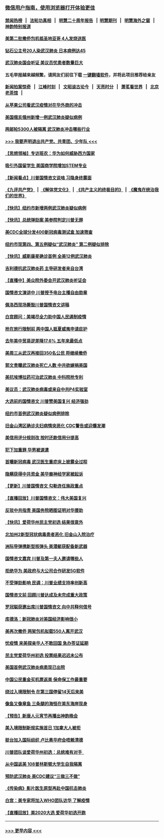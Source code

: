 ### [微信用户指南，使用浏览器打开体验更佳](https://github.com/gfw-breaker/banned-news1/blob/master/indexes/wechat-guide.md?t=0)
#### [禁闻热榜](热点新闻.md?t=0)  &nbsp;&nbsp;|&nbsp;&nbsp; [法轮功真相](https://github.com/gfw-breaker/truth/blob/master/README.md?t=0) &nbsp;&nbsp;|&nbsp;&nbsp; [明慧二十周年报告](https://github.com/gfw-breaker/mh-reports/blob/master/README.md?t=0) &nbsp;&nbsp;|&nbsp;&nbsp;[明慧期刊](https://github.com/gfw-breaker/mh-qikan) &nbsp;&nbsp;|&nbsp;&nbsp; [明慧海外之窗](https://github.com/gfw-breaker/mh-news/blob/master/README.md?t=0) &nbsp;&nbsp;|&nbsp;&nbsp; [神韵特别报道](https://github.com/gfw-breaker/mh-news/blob/master/shenyun.md?t=0)
#### [美第二批撤侨包机抵圣地亚哥 4人发烧送医](../pages/nsc412/n11847923.md?t=02061422) 
#### [钻石公主号20人染武汉肺炎 日本病例达45](../pages/nsc412/n11847823.md?t=02061422) 
#### [武汉肺炎国会听证 美议员忧患者数量巨大](../pages/nsc412/n11844851.md?t=02061422) 
#### 五毛举报越来越频繁，请网友们前往下载 [一键翻墙软件](https://github.com/gfw-breaker/ssr-accounts)，并将此项目推荐给亲友
#### [新闻拍案惊奇](https://github.com/gfw-breaker/banned-news1/blob/master/pages/link4.md) &nbsp;&nbsp;|&nbsp;&nbsp; [江峰时刻](https://github.com/gfw-breaker/banned-news1/blob/master/pages/link4.md) &nbsp;&nbsp;|&nbsp;&nbsp; [文昭谈古论今](https://github.com/gfw-breaker/banned-news1/blob/master/pages/link4.md) &nbsp;&nbsp;|&nbsp;&nbsp; [天亮时分](https://github.com/gfw-breaker/banned-news1/blob/master/pages/link4.md) &nbsp;&nbsp;|&nbsp;&nbsp; [萧茗看世界](https://github.com/gfw-breaker/banned-news1/blob/master/pages/link4.md) &nbsp;&nbsp;|&nbsp;&nbsp; [北京老茶馆](https://github.com/gfw-breaker/banned-news1/blob/master/pages/link4.md) &nbsp;&nbsp;|&nbsp;&nbsp; 
#### [从苹果公司看武汉疫情对在华外商的冲击](../pages/nsc412/n11847586.md?t=02061422) 
#### [美国俄亥俄州新增一例武汉肺炎疑似病例](../pages/nsc412/n11847714.md?t=02061422) 
#### [两邮轮5300人被隔离 武汉肺炎冲击哪些行业](../pages/nsc412/n11847456.md?t=02061422) 
#### [>>> 我要声明退出共产党、共青团、少年队 <<<](https://github.com/begood0513/goodnews/blob/master/quit/letter.md) 
#### [【思想领袖】专访班农：华为如何威胁西方国家](../pages/nsc412/n11847306.md?t=02061422) 
#### [吸引外国留学生 美国商学院增加STEM专业](../pages/nsc412/n11847417.md?t=02061422) 
#### [【新闻看点】川普国情咨文说啥 习隐身终露面](../pages/nsc412/n11847016.md?t=02061422) 
#### [《九评共产党》](https://github.com/begood0513/9ping.md/blob/master/README.md) &nbsp;|&nbsp; [《解体党文化》](../../../../jtdwh.md/blob/master/README.md)  &nbsp;|&nbsp; [《共产主义的终极目的》](../../../../gczydzjmd.md/blob/master/README.md) &nbsp;|&nbsp; [《魔鬼在统治我们的世界》](../../../../mgztzwmdsj.md/blob/master/README.md) 
#### [【快讯】纽约市新增两例武汉肺炎疑似病例](../pages/nsc412/n11847250.md?t=02061422) 
#### [【快讯】总统弹劾案 美参院判定川普无罪](../pages/nsc412/n11847316.md?t=02061422) 
#### [美CDC全球分发400新冠病毒测试盒 加速筛查](../pages/nsc412/n11847260.md?t=02061422) 
#### [纽约市现第四、第五例疑似“武汉肺炎”   第二例疑似排除](../pages/nsc412/n11847332.md?t=02061422) 
#### [【快讯】威斯康星确诊首例 全美12例武汉肺炎](../pages/nsc412/n11847162.md?t=02061422) 
#### [吉利德抗武汉肺炎药 主导研发者来自台湾](../pages/nsc412/n11847064.md?t=02061422) 
#### [【直播中】美众院外委会开武汉肺炎听证会](../pages/nsc412/n11846727.md?t=02061422) 
#### [国情咨文演讲中 川普授予电台主播自由勋章](../pages/nsc412/n11846815.md?t=02061422) 
#### [佩洛西现场撕毁川普国情咨文讲稿](../pages/nsc412/n11846724.md?t=02061422) 
#### [白宫顾问：美竭尽全力助中国人民遏制疫情](../pages/nsc412/n11846756.md?t=02061422) 
#### [抢在旅行限制前 两中国人抵夏威夷申请庇护](../pages/nsc412/n11846866.md?t=02061422) 
#### [去年美中贸易逆差降17.6% 五年来最低点](../pages/nsc412/n11846755.md?t=02061422) 
#### [美周三从武汉再接回350名公民 将继续撤侨](../pages/nsc412/n11846705.md?t=02061422) 
#### [郭文贵曝武汉肺炎死亡人数 中共欲嫁祸美国](../pages/nsc412/n11846240.md?t=02061422) 
#### [美抗埃博拉药可治武汉肺炎 中科院抢专利](../pages/nsc412/n11846409.md?t=02061422) 
#### [美议员：武汉肺炎病毒或来自中共P4实验室](../pages/nsc412/n11846043.md?t=02061422) 
#### [大选前的国情咨文 川普赞美国复兴 经济强劲](../pages/nsc412/n11845526.md?t=02061422) 
#### [纽约市首例武汉肺炎疑似病例排除](../pages/nsc412/n11844989.md?t=02061422) 
#### [旧金山湾区确诊夫妇病情突恶化 CDC警告或迎爆发潮](../pages/nsc412/n11845730.md?t=02061422) 
#### [美信用评分规则改  按时还款信用分提高](../pages/nsc412/n11845488.md?t=02061422) 
#### [犯下加重罪 华男被速遣](../pages/nsc412/n11845476.md?t=02061422) 
#### [首曝新冠病毒 武汉医生重症床上披露全过程](../pages/nsc412/n11845150.md?t=02061422) 
#### [隐瞒获得中共资金 美华裔神经学家被起诉](../pages/nsc412/n11844879.md?t=02061422) 
#### [【更新】川普国情咨文 勾勒连任施政重点](../pages/nsc412/n11845223.md?t=02061422) 
#### [【直播回放】川普国情咨文：伟大美国复兴](../pages/nsc412/n11842079.md?t=02061422) 
#### [反驳中共指责 美国务院晒图证明对华援助](../pages/nsc412/n11844859.md?t=02061422) 
#### [【快讯】爱荷华州民主党初选 结果很意外](../pages/nsc412/n11844878.md?t=02061422) 
#### [北加州2新型冠状病毒患者恶化 旧金山入院治疗](../pages/nsc412/n11844842.md?t=02061422) 
#### [洲际导弹携新型核弹头 美潜艇获配备新武器](../pages/nsc412/n11844680.md?t=02061422) 
#### [国情咨文嘉宾 川普及第一夫人邀请哪些人](../pages/nsc412/n11844712.md?t=02061422) 
#### [拒绝华为 美政府与大公司合作研发5G软件](../pages/nsc412/n11844625.md?t=02061422) 
#### [不受弹劾影响 民调：川普业绩支持率创新高](../pages/nsc412/n11844622.md?t=02061422) 
#### [国情咨文前 回顾川普达成及未完成重大政策](../pages/nsc412/n11844581.md?t=02061422) 
#### [罗冠聪获邀出席川普国情咨文 向中共释何信号](../pages/nsc412/n11844355.md?t=02061422) 
#### [库德洛：新冠肺炎对美国经济影响很小](../pages/nsc412/n11844418.md?t=02061422) 
#### [美再次撤侨 两架包机拟载550人离开武汉](../pages/nsc412/n11844407.md?t=02061422) 
#### [忧疫情 来美探亲华人不敢回国 急办签证延期](../pages/nsc412/n11843344.md?t=02061422) 
#### [民主党爱荷华州初选 投票结果迟迟未公布](../pages/nsc412/n11844207.md?t=02061422) 
#### [美国首例武汉肺炎病患现已出院](../pages/nsc412/n11842740.md?t=02061422) 
#### [中国公民重金买机票返美 保命保工作最重要](../pages/nsc412/n11843282.md?t=02061422) 
#### [绕过入境限制令  在第三国停留14天后来美](../pages/nsc412/n11843341.md?t=02061422) 
#### [像鱼又像章鱼 三条腿的海怪在美东海岸现身](../pages/nsc412/n11843092.md?t=02061422) 
#### [【预告】新唐人元宵节再播出神韵晚会](../pages/nsc412/n11843192.md?t=02061422) 
#### [美入境限制新规实施首日 1加拿大人被拒](../pages/nsc412/n11843058.md?t=02061422) 
#### [挺台加入国际组织 卢比奥华府会唔赖清德](../pages/nsc412/n11843023.md?t=02061422) 
#### [川普团队谈爱荷华州初选：总统难有对手  ](../pages/nsc412/n11842867.md?t=02061422) 
#### [从中国返美 108普林斯顿大学生自我隔离](../pages/nsc412/n11842714.md?t=02061422) 
#### [预防武汉肺炎 美CDC建议“三做三不做”](../pages/nsc412/n11842700.md?t=02061422) 
#### [《传染病》影片医生原型再赴中国抗击肺炎](../pages/nsc412/n11842626.md?t=02061422) 
#### [白宫：美专家将加入WHO团队访华 了解疫情](../pages/nsc412/n11842198.md?t=02061422) 
#### [【直播回放】美2020大选 爱荷华初选开跑](../pages/nsc412/n11841820.md?t=02061422) 

----
#### [ >>> 更早内容 <<< ](../indexes/nsc412-earlier.md)
